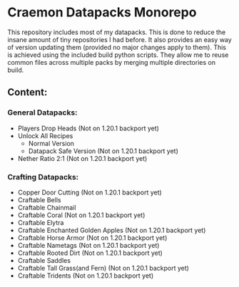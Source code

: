 # Craemon Datapacks Monorepo
This repository includes most of my datapacks. This is done to reduce the insane amount of tiny repositories I had before. It also provides an easy way of version updating them (provided no major changes apply to them). This is achieved using the included build python scripts. They allow me to reuse common files across multiple packs by merging multiple directories on build.

## Content:

### General Datapacks:
- Players Drop Heads (Not on 1.20.1 backport yet)
- Unlock All Recipes
    - Normal Version
    - Datapack Safe Version (Not on 1.20.1 backport yet)
- Nether Ratio 2:1 (Not on 1.20.1 backport yet)


### Crafting Datapacks:
- Copper Door Cutting (Not on 1.20.1 backport yet)
- Craftable Bells
- Craftable Chainmail
- Craftable Coral (Not on 1.20.1 backport yet)
- Craftable Elytra
- Craftable Enchanted Golden Apples (Not on 1.20.1 backport yet)
- Craftable Horse Armor (Not on 1.20.1 backport yet)
- Craftable Nametags (Not on 1.20.1 backport yet)
- Craftable Rooted Dirt (Not on 1.20.1 backport yet)
- Craftable Saddles
- Craftable Tall Grass(and Fern) (Not on 1.20.1 backport yet)
- Craftable Tridents (Not on 1.20.1 backport yet)